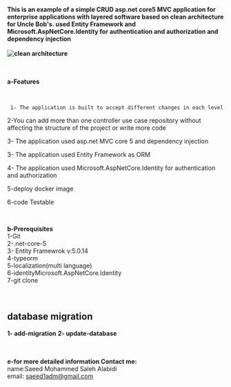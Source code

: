 <b>
This is an example of a simple CRUD asp.net core5 MVC application for enterprise applications with layered software based on clean architecture for Uncle Bob's. used Entity Framework and Microsoft.AspNetCore.Identity for authentication and authorization and dependency injection
<br /> <br />
<img src="https://www.ryadel.com/wp-content/uploads/2018/11/asp-net-core-logo-735x300.png" alt="clean architecture">
 <br /> <br />
</b>

 <br />
 
<b>a-Features</b>
 
 
<br/>
 
	 1- The application is built to accept different changes in each level 

2-You can add more than one controller use case repository without affecting the structure of the project or write more code <br />

3- The application used asp.net MVC core 5 and dependency injection

3- The application used Entity Framework as ORM 

 4- The application used Microsoft.AspNetCore.Identity for authentication and authorization

5-deploy docker image

6-code Testable <br />
   
 <br />

<b>b-Prerequisites</b> <br />
	1-Git <br />
	2-.net-core-5<br />
    3- Entity Framewrok v:5.0.14<br />
    4-typeorm <br />
	5-localization(multi language) <br />
    6-identityMicrosoft.AspNetCore.Identity <br />
	7-git clone  <br />
 <br />
 <br />
 <h2> database migration</h2>
<b>1- add-migration</b>  
<b>2- update-database</b>  
<br/><br/><br/>
 
<b>e-for more detailed information Contact me:</b> <br />
	name:Saeed Mohammed Saleh Alabidi <br />
	email: saeed1adm@gmail.com <br />
